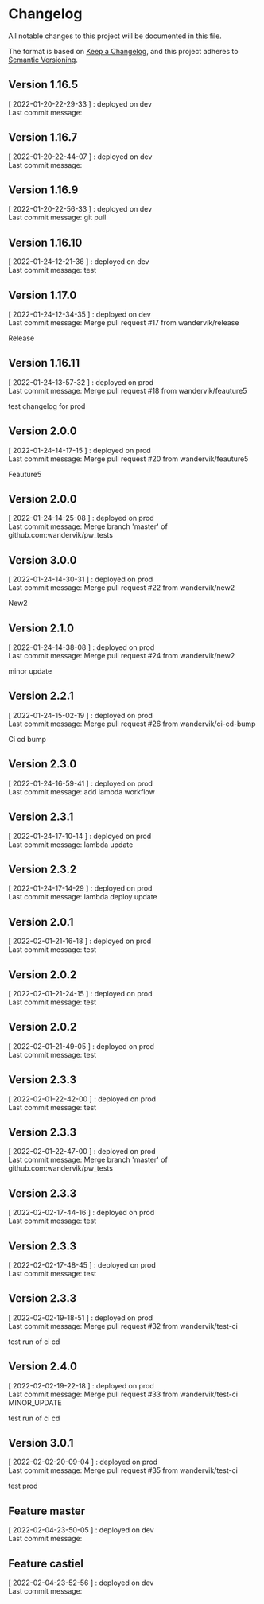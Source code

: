# Changelog
All notable changes to this project will be documented in this file.

The format is based on [Keep a Changelog](https://keepachangelog.com/en/1.0.0/),
and this project adheres to [Semantic Versioning](https://semver.org/spec/v2.0.0.html).
## Version 1.16.5
[ 2022-01-20-22-29-33 ] : deployed on dev <br />
Last commit message: 
## Version 1.16.7
[ 2022-01-20-22-44-07 ] : deployed on dev <br />
Last commit message: 
## Version 1.16.9
[ 2022-01-20-22-56-33 ] : deployed on dev <br />
Last commit message: git pull
## Version 1.16.10
[ 2022-01-24-12-21-36 ] : deployed on dev <br />
Last commit message: test
## Version 1.17.0
[ 2022-01-24-12-34-35 ] : deployed on dev <br />
Last commit message: Merge pull request #17 from wandervik/release

Release
## Version 1.16.11
[ 2022-01-24-13-57-32 ] : deployed on prod <br />
Last commit message: Merge pull request #18 from wandervik/feauture5

test changelog for prod
## Version 2.0.0
[ 2022-01-24-14-17-15 ] : deployed on prod <br />
Last commit message: Merge pull request #20 from wandervik/feauture5

Feauture5
## Version 2.0.0
[ 2022-01-24-14-25-08 ] : deployed on prod <br />
Last commit message: Merge branch 'master' of github.com:wandervik/pw_tests
## Version 3.0.0
[ 2022-01-24-14-30-31 ] : deployed on prod <br />
Last commit message: Merge pull request #22 from wandervik/new2

New2
## Version 2.1.0
[ 2022-01-24-14-38-08 ] : deployed on prod <br />
Last commit message: Merge pull request #24 from wandervik/new2

minor update
## Version 2.2.1
[ 2022-01-24-15-02-19 ] : deployed on prod <br />
Last commit message: Merge pull request #26 from wandervik/ci-cd-bump

Ci cd bump
## Version 2.3.0
[ 2022-01-24-16-59-41 ] : deployed on prod <br />
Last commit message: add lambda workflow
## Version 2.3.1
[ 2022-01-24-17-10-14 ] : deployed on prod <br />
Last commit message: lambda update
## Version 2.3.2
[ 2022-01-24-17-14-29 ] : deployed on prod <br />
Last commit message: lambda deploy update
## Version 2.0.1
[ 2022-02-01-21-16-18 ] : deployed on prod <br />
Last commit message: test
## Version 2.0.2
[ 2022-02-01-21-24-15 ] : deployed on prod <br />
Last commit message: test
## Version 2.0.2
[ 2022-02-01-21-49-05 ] : deployed on prod <br />
Last commit message: test
## Version 2.3.3
[ 2022-02-01-22-42-00 ] : deployed on prod <br />
Last commit message: test
## Version 2.3.3
[ 2022-02-01-22-47-00 ] : deployed on prod <br />
Last commit message: Merge branch 'master' of github.com:wandervik/pw_tests
## Version 2.3.3
[ 2022-02-02-17-44-16 ] : deployed on prod <br />
Last commit message: test
## Version 2.3.3
[ 2022-02-02-17-48-45 ] : deployed on prod <br />
Last commit message: test
## Version 2.3.3
[ 2022-02-02-19-18-51 ] : deployed on prod <br />
Last commit message: Merge pull request #32 from wandervik/test-ci

test run of ci cd
## Version 2.4.0
[ 2022-02-02-19-22-18 ] : deployed on prod <br />
Last commit message: Merge pull request #33 from wandervik/test-ci MINOR_UPDATE

test run of ci cd
## Version 3.0.1
[ 2022-02-02-20-09-04 ] : deployed on prod <br />
Last commit message: Merge pull request #35 from wandervik/test-ci

test prod
## Feature master
[ 2022-02-04-23-50-05 ] : deployed on dev <br />
Last commit message: 
## Feature castiel
[ 2022-02-04-23-52-56 ] : deployed on dev <br />
Last commit message: 
